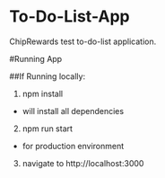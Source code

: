 # To-Do-List-App
ChipRewards test to-do-list application. 

#Running App

##If Running locally:

1) npm install
- will install all dependencies

2) npm run start
- for production environment

3) navigate to http://localhost:3000